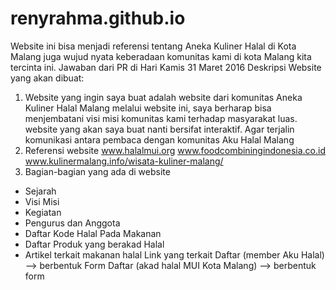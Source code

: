 # renyrahma.github.io
Website ini bisa menjadi referensi tentang Aneka Kuliner Halal di Kota Malang juga wujud nyata keberadaan komunitas kami di kota Malang kita tercinta ini.
Jawaban dari PR di Hari Kamis 31 Maret 2016
Deskripsi Website yang akan dibuat:
1. Website yang ingin saya buat adalah website dari komunitas Aneka Kuliner Halal Malang
melalui website ini, saya berharap bisa menjembatani  visi misi komunitas kami terhadap masyarakat  luas. 
website yang akan saya buat nanti bersifat interaktif. Agar terjalin komunikasi antara pembaca dengan komunitas Aku Halal Malang
2. Referensi website 
www.halalmui.org
www.foodcombiningindonesia.co.id
www.kulinermalang.info/wisata-kuliner-malang/
3. Bagian-bagian yang ada di website
- Sejarah 
- Visi Misi
- Kegiatan
- Pengurus dan Anggota
- Daftar Kode Halal Pada Makanan
- Daftar Produk yang berakad Halal
- Artikel terkait makanan halal
 Link yang terkait
Daftar (member Aku Halal) --> berbentuk Form
Daftar (akad halal MUI Kota Malang) --> berbentuk form




